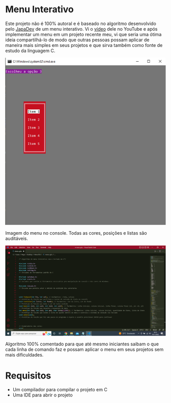 # Menu Interativo

Este projeto não é 100% autoral e é baseado no algoritmo desenvolvido pelo [JapaDev](https://github.com/Gabrirodri/Menu-interativo-controle-teclado) de um menu interativo.
Vi o [vídeo](https://www.youtube.com/watch?v=y-_-wq08i3E) dele no YouTube e após implementar um menu em um projeto recente meu, vi que seria uma ótima ideia compartilhá-lo
de modo que outras pessoas possam aplicar de maneira mais simples em seus projetos e que sirva também como fonte de estudo da linguagem C.

![](https://github.com/hyskoniho/Menu-Interativo/blob/main/imagem%20menu%20%5B1%5D.png)

Imagem do menu no console. Todas as cores, posições e listas são auditáveis.



![](https://github.com/hyskoniho/Menu-Interativo/blob/main/imagem%20menu%20%5B2%5D.png)

Algoritmo 100% comentado para que até mesmo iniciantes saibam o que cada linha de comando faz e possam aplicar o menu em seus projetos
sem mais dificuldades.

# Requisitos

- Um compilador para compilar o projeto em C
- Uma IDE para abrir o projeto
